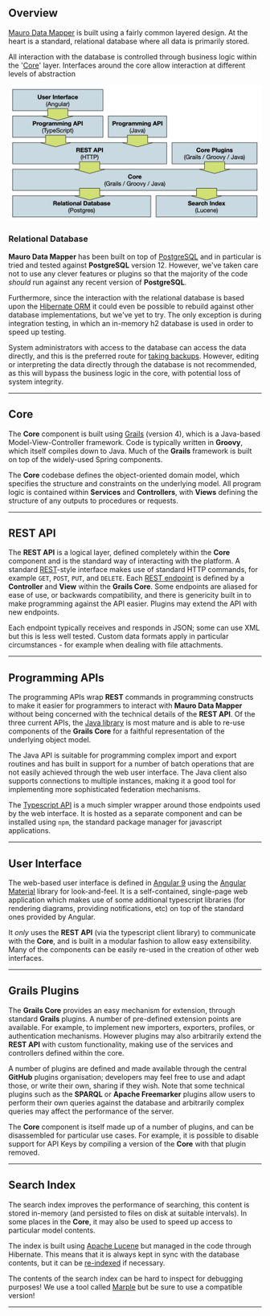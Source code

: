 ## Overview

[Mauro Data Mapper](https://modelcatalogue.cs.ox.ac.uk/mdm-ui/#/home) is built using a fairly common layered design. At the heart is a standard, relational database where all data is primarily stored. 

All interaction with the database is controlled through business logic within the '[Core](#core)' layer. Interfaces around the core allow interaction at
different levels of abstraction

![System Architecture](../images/architecture1.jpg)

### Relational Database

**Mauro Data Mapper** has been built on top of [PostgreSQL](https://www.postgresql.org) and in particular is tried and tested against **PostgreSQL** version 12. However, we've taken care not to use any clever features or plugins so that the majority of the code _should_ run against any recent version of **PostgreSQL**.

Furthermore, since the interaction with the relational database is based upon the [Hibernate ORM](https://hibernate.org) it could even be possible to
rebuild against other database implementations, but we've yet to try. The only exception is during integration testing, in which an in-memory h2
database is used in order to speed up testing.

System administrators with access to the database can access the data directly, and this is the preferred route for
[taking backups](../../installing/administration). However, editing or interpreting the data directly through the database is not recommended, as this will bypass the business logic in the core, with potential loss of system integrity.

---

## Core

The **Core** component is built using [Grails](https://grails.org) (version 4), which is a Java-based Model-View-Controller framework. Code is typically
written in **Groovy**, which itself compiles down to Java. Much of the **Grails** framework is built on top of the widely-used Spring components.

The **Core** codebase defines the object-oriented domain model, which specifies the structure and constraints on the underlying model. All program logic is contained within **Services** and **Controllers**, with **Views** defining the structure of any outputs to procedures or requests.

---

## REST API

The **REST API** is a logical layer, defined completely within the **Core** component and is the standard way of interacting with the platform. A
standard [REST](https://en.wikipedia.org/wiki/Representational_state_transfer)-style interface makes use of standard HTTP commands, for example
`GET`, `POST`, `PUT`, and `DELETE`. Each [REST endpoint](../../rest-api/introduction) is defined by a **Controller** and **View** within the **Grails
Core**. Some endpoints are aliased for ease of use, or backwards compatibility, and there is genericity built in to make programming against the API
easier. Plugins may extend the API with new endpoints.

Each endpoint typically receives and responds in JSON; some can use XML but this is less well tested. Custom data formats apply in particular
circumstances - for example when dealing with file attachments.

---

## Programming APIs

The programming APIs wrap **REST** commands in programming constructs to make it easier for programmers to interact with **Mauro Data Mapper** without being concerned with the technical details of the **REST API**. Of the three current APIs, the [Java library](../client/java) is most mature and is able to re-use components of the **Grails Core** for a faithful representation of the underlying object model. 

The Java API is suitable for programming complex import and export routines and has built in support for a number of batch operations that are not easily achieved through the web user interface. The Java client also supports connections to multiple instances, making it a good tool for implementing more sophisticated federation mechanisms.

The [Typescript API](../client/typescript) is a much simpler wrapper around those endpoints used by the web interface. It is hosted as a separate
component and can be installed using `npm`, the standard package manager for javascript applications.

---

## User Interface

The web-based user interface is defined in [Angular 9](https://angular.io) using the [Angular Material](https://material.angular.io) library for
look-and-feel. It is a self-contained, single-page web application which makes use of some additional typescript libraries (for rendering diagrams,
providing notifications, etc) on top of the standard ones provided by Angular. 

It *only* uses the **REST API** (via the typescript client library) to communicate with the **Core**, and is built in a modular fashion to allow easy extensibility. Many of the components can be easily re-used in the creation of other web interfaces.

---

## Grails Plugins

The **Grails Core** provides an easy mechanism for extension, through standard **Grails** plugins. A number of pre-defined extension points are available. For example, to implement new importers, exporters, profiles, or authentication mechanisms. However plugins may also arbitrarily extend the **REST API** with custom functionality, making use of the services and controllers defined within the core. 

A number of plugins are defined and made available through the central **GitHub** plugins organisation; developers may feel free to use and adapt those, or write their own, sharing if they wish. Note that some technical plugins such as the **SPARQL** or **Apache Freemarker** plugins allow users to perform their own queries against the database and arbitrarily
complex queries may affect the performance of the server.

The **Core** component is itself made up of a number of plugins, and can be disassembled for particular use cases. For example, it is possible to disable
support for API Keys by compiling a version of the **Core** with that plugin removed.

---

## Search Index

The search index improves the performance of searching, this content is stored in-memory (and persisted to files on disk at suitable intervals). In some places in the **Core**, it may also be used
to speed up access to particular model contents. 

The index is built using [Apache Lucene](https://lucene.apache.org) but managed in the code through Hibernate. This means that it is always kept in sync with the database contents, but it can be [re-indexed](../../installing/administration) if necessary.

The contents of the search index can be hard to inspect for debugging purposes! We use a tool called [Marple](https://github.com/flaxsearch/marple) but be sure to use a compatible version!

---
